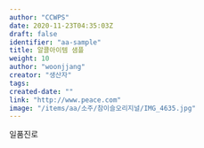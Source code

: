 ```yaml
---
author: "CCWPS"
date: 2020-11-23T04:35:03Z
draft: false
identifier: "aa-sample"
title: 알콜아이템 샘플
weight: 10
author: "woonjjang"
creator: "생산자"
tags:
created-date: ""
link: "http://www.peace.com"
image: "/items/aa/소주/참이슬오리지널/IMG_4635.jpg"
---
```


일품진로
